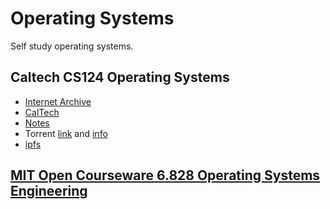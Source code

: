 # Operating Systems
Self study operating systems.

## Caltech CS124 Operating Systems
- [Internet Archive](https://archive.org/details/caltech-cs124-operating-systems/)
- [CalTech](http://users.cms.caltech.edu/~donnie/cs124/lectures/)
- [Notes](https://peterchen.xyz/Operating%20System/cs124/)
- Torrent [link](p2p/caltech-cs124-operating-systems-8835f0ca640ca9405f32c7d00c140cc16fcfa078.torrent) and [info](https://academictorrents.com/details/8835f0ca640ca9405f32c7d00c140cc16fcfa078)
- [ipfs](ipfs://QmPGj9ckvsAKxnW5wEN6QHMo21nYnftcmdzSZnHHjb5spp)

## [MIT Open Courseware 6.828 Operating Systems Engineering](https://github.com/argosopentech/operating-systems-engineering)
